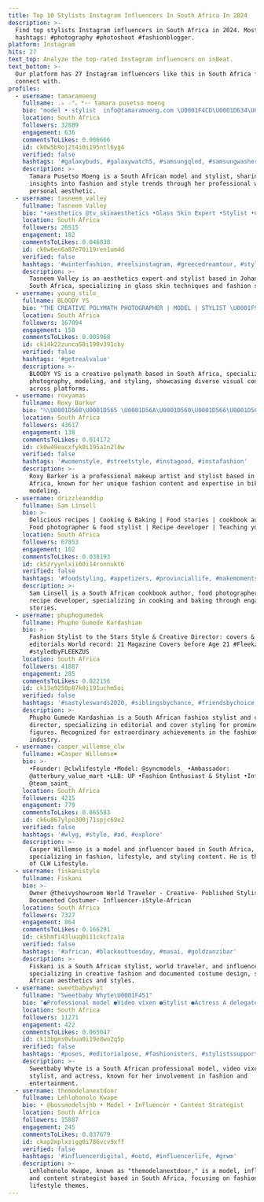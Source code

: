 ```yaml
---
title: Top 10 Stylists Instagram Influencers In South Africa In 2024
description: >-
  Find top stylists Instagram influencers in South Africa in 2024. Most popular
  hashtags: #photography #photoshoot #fashionblogger.
platform: Instagram
hits: 27
text_top: Analyze the top-rated Instagram influencers on inBeat.
text_bottom: >-
  Our platform has 27 Instagram influencers like this in South Africa for you to
  connect with.
profiles:
  - username: tamaramoeng
    fullname: .✮ ☆°。*✧･ tamara pusetso moeng
    bio: "model • stylist ‎ info@tamaramoeng.com \U0001F4CD\U0001D634\U0001D630\U0001D636\U0001D635\U0001D629 \U0001D622\U0001D627\U0001D633\U0001D62A\U0001D624\U0001D622"
    location: South Africa
    followers: 32889
    engagement: 636
    commentsToLikes: 0.006666
    id: ck0w5b9oj2t4i0i195ntl6yg4
    verified: false
    hashtags: '#galaxybuds, #galaxywatch5, #samsungqled, #samsungwasheranddryer'
    description: >-
      Tamara Pusetso Moeng is a South African model and stylist, sharing
      insights into fashion and style trends through her professional work and
      personal aesthetic.
  - username: tasneem_valley
    fullname: Tasneem Valley
    bio: "•aesthetics @tv_skinaesthetics •Glass Skin Expert •Stylist •Closet @tasneemvalleycloset •JHB-SOUTH AFRICA \U0001F4E7info@tasneemvalley.co.za"
    location: South Africa
    followers: 26515
    engagement: 182
    commentsToLikes: 0.046838
    id: ck0w6en6a87e70i19ren1um4d
    verified: false
    hashtags: '#winterfashion, #reelsinstagram, #greecedreamtour, #stylingreels'
    description: >-
      Tasneem Valley is an aesthetics expert and stylist based in Johannesburg,
      South Africa, specializing in glass skin techniques and fashion styling.
  - username: young_stilo_
    fullname: BLOODY YS
    bio: "THE CREATIVE POLYMATH PHOTOGRAPHER | MODEL | STYLIST \U0001F985\U0001F1FF\U0001F1E6 BOOKINGS: INKEDPHOTOGRAPHY51@GMAIL.COM"
    location: South Africa
    followers: 167094
    engagement: 158
    commentsToLikes: 0.005968
    id: ck14k22zunca50i190v391cby
    verified: false
    hashtags: '#getrealvalue'
    description: >-
      BLOODY YS is a creative polymath based in South Africa, specializing in
      photography, modeling, and styling, showcasing diverse visual content
      across platforms.
  - username: roxyamas
    fullname: Roxy Barker
    bio: "ℕ\U0001D560\U0001D565 \U0001D56A\U0001D560\U0001D566\U0001D563 \U0001D552\U0001D567\U0001D556\U0001D563\U0001D552\U0001D558\U0001D556 \U0001D55A\U0001D55F\U0001D564\U0001D565\U0001D552\U0001D558\U0001D563\U0001D552\U0001D55E \U0001D55E\U0001D560\U0001D555\U0001D556\U0001D55D Pro makeup artist @makeup_by_roxy_ Stylist & Creator @__raidmycloset WBFF Bikini Pro"
    location: South Africa
    followers: 43617
    engagement: 138
    commentsToLikes: 0.014172
    id: ck0w49eacxfyk0i195a1n2l0w
    verified: false
    hashtags: '#womenstyle, #streetstyle, #instagood, #instafashion'
    description: >-
      Roxy Barker is a professional makeup artist and stylist based in South
      Africa, known for her unique fashion content and expertise in bikini
      modeling.
  - username: drizzleanddip
    fullname: Sam Linsell
    bio: >-
      Delicious recipes | Cooking & Baking | Food stories | cookbook author |
      Food photographer & food stylist | Recipe developer | Teaching you to cook
    location: South Africa
    followers: 67853
    engagement: 102
    commentsToLikes: 0.038193
    id: ck5zryynlxii60i14ronnukt6
    verified: false
    hashtags: '#foodstyling, #appetizers, #provinciallife, #makemoments'
    description: >-
      Sam Linsell is a South African cookbook author, food photographer, and
      recipe developer, specializing in cooking and baking through engaging food
      stories.
  - username: phuphogumedek
    fullname: Phupho Gumede Kardashian
    bio: >-
      Fashion Stylist to the Stars Style & Creative Director: covers &
      editorials World record: 21 Magazine Covers before Age 21 #Fleekzus
      #styledbyFLEEKZUS
    location: South Africa
    followers: 41887
    engagement: 285
    commentsToLikes: 0.022156
    id: ck13a9250p87k0i191uchm5oi
    verified: false
    hashtags: '#sastyleswards2020, #siblingsbychance, #friendsbychoice, #styledbyfleekzus'
    description: >-
      Phupho Gumede Kardashian is a South African fashion stylist and creative
      director, specializing in editorial and cover styling for prominent
      figures. Recognized for extraordinary achievements in the fashion
      industry.
  - username: casper_willemse_clw
    fullname: ✖️Casper Willemse✖️
    bio: >-
      •Founder: @clwlifestyle •Model: @syncmodels_ •Ambassador:
      @atterbury_value_mart •LLB: UP •Fashion Enthusiast & Stylist •Influencer:
      @team_saint_
    location: South Africa
    followers: 4215
    engagement: 779
    commentsToLikes: 0.065583
    id: ck6u867ylpo300j71spjc69e2
    verified: false
    hashtags: '#wlyg, #style, #ad, #explore'
    description: >-
      Casper Willemse is a model and influencer based in South Africa,
      specializing in fashion, lifestyle, and styling content. He is the founder
      of CLW Lifestyle.
  - username: fiskanistyle
    fullname: Fiskani
    bio: >-
      Owner @theivyshowroom World Traveler - Creative- Published Stylist-
      Documented Costumer- Influencer-iStyle-African
    location: South Africa
    followers: 7327
    engagement: 864
    commentsToLikes: 0.166291
    id: ck5hmfi43luuq0i11ckcfza1a
    verified: false
    hashtags: '#african, #blackouttuesday, #masai, #goldzanzibar'
    description: >-
      Fiskani is a South African stylist, world traveler, and influencer,
      specializing in creative fashion and documented costume design, showcasing
      African aesthetics and styles.
  - username: sweetbabywhyt
    fullname: "Sweetbaby Whyte\U0001F451"
    bio: "●Professional model ●Video vixen ●Stylist ●Actress A delegate of @pose4africa realty tv show Pls vote for me via the link below\U0001F447\U0001F3FB Thanks\U0001F64F\U0001F3FB"
    location: South Africa
    followers: 11271
    engagement: 422
    commentsToLikes: 0.065047
    id: ck13bgms0vbua0i19e8wo2q5p
    verified: false
    hashtags: '#poses, #editorialpose, #fashionisters, #stylistssupportingstylists'
    description: >-
      Sweetbaby Whyte is a South African professional model, video vixen,
      stylist, and actress, known for her involvement in fashion and
      entertainment.
  - username: themodelanextdoor
    fullname: Lehlohonolo Kwape
    bio: • @bossmodelsjhb • Model • Influencer • Content Strategist
    location: South Africa
    followers: 15887
    engagement: 245
    commentsToLikes: 0.037679
    id: ckap2mplxzigg0i786vcv9xff
    verified: false
    hashtags: '#influencerdigital, #ootd, #influencerlife, #grwm'
    description: >-
      Lehlohonolo Kwape, known as "themodelanextdoor," is a model, influencer,
      and content strategist based in South Africa, focusing on fashion and
      lifestyle themes.
---
```


